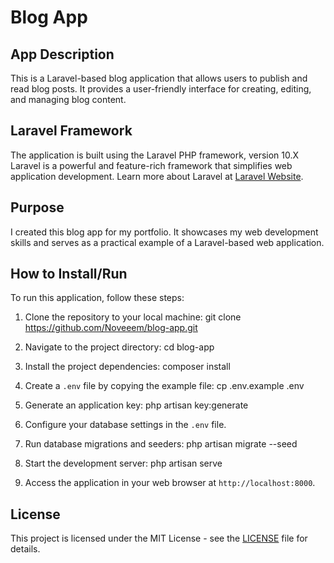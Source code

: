 # Blog App

## App Description

This is a Laravel-based blog application that allows users to publish and read blog posts. It provides a user-friendly interface for creating, editing, and managing blog content.

## Laravel Framework

The application is built using the Laravel PHP framework, version 10.X Laravel is a powerful and feature-rich framework that simplifies web application development. Learn more about Laravel at [Laravel Website](https://laravel.com).

## Purpose

I created this blog app for my portfolio. It showcases my web development skills and serves as a practical example of a Laravel-based web application. 

## How to Install/Run

To run this application, follow these steps:

1. Clone the repository to your local machine: 
git clone https://github.com/Noveeem/blog-app.git

2. Navigate to the project directory:
cd blog-app

3. Install the project dependencies:
composer install

4. Create a `.env` file by copying the example file:
cp .env.example .env

5. Generate an application key:
php artisan key:generate

6. Configure your database settings in the `.env` file.

7. Run database migrations and seeders:
php artisan migrate --seed

8. Start the development server:
php artisan serve

9. Access the application in your web browser at `http://localhost:8000`.

## License

This project is licensed under the MIT License - see the [LICENSE](LICENSE) file for details.




